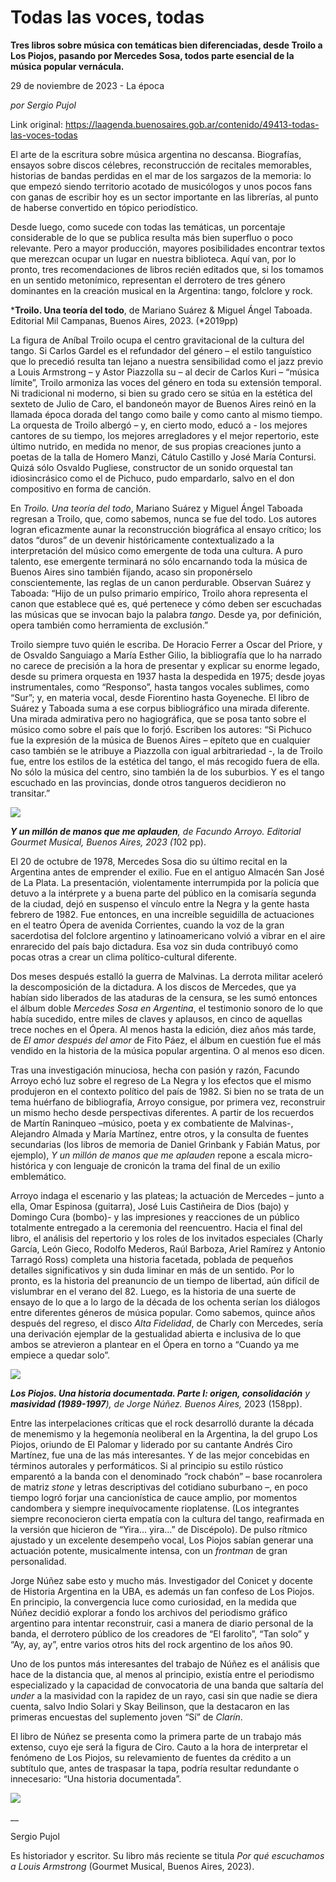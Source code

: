 # Todas las voces, todas

**Tres libros sobre música con temáticas bien diferenciadas, desde Troilo a Los Piojos, pasando por Mercedes Sosa, todos parte esencial de la música popular vernácula.**

29 de noviembre de 2023 - La época

_por Sergio Pujol_

Link original: https://laagenda.buenosaires.gob.ar/contenido/49413-todas-las-voces-todas



El arte de la escritura sobre música argentina no descansa. Biografías, ensayos sobre discos célebres, reconstrucción de recitales memorables, historias de bandas perdidas en el mar de los sargazos de la memoria: lo que empezó siendo territorio acotado de musicólogos y unos pocos fans con ganas de escribir hoy es un sector importante en las librerías, al punto de haberse convertido en tópico periodístico.




Desde luego, como sucede con todas las temáticas, un porcentaje considerable de lo que se publica resulta más bien superfluo o poco relevante. Pero a mayor producción, mayores posibilidades encontrar textos que merezcan ocupar un lugar en nuestra biblioteca. Aquí van, por lo pronto, tres recomendaciones de libros recién editados que, si los tomamos en un sentido metonímico, representan el derrotero de tres género dominantes en la creación musical en la Argentina: tango, folclore y rock.




***Troilo. Una teoría del todo**, de Mariano Suárez & Miguel Ángel Taboada. Editorial Mil Campanas, Buenos Aires, 2023. (*2019pp)




La figura de Aníbal Troilo ocupa el centro gravitacional de la cultura del tango. Si Carlos Gardel es el refundador del género – el estilo tanguístico que lo precedió resulta tan lejano a nuestra sensibilidad como el jazz previo a Louis Armstrong – y Astor Piazzolla su – al decir de Carlos Kuri – “música límite”, Troilo armoniza las voces del género en toda su extensión temporal. Ni tradicional ni moderno, si bien su grado cero se sitúa en la estética del sexteto de Julio de Caro, el bandoneón mayor de Buenos Aires reinó en la llamada época dorada del tango como baile y como canto al mismo tiempo. La orquesta de Troilo albergó – y, en cierto modo, educó a - los mejores cantores de su tiempo, los mejores arregladores y el mejor repertorio, este último nutrido, en medida no menor, de sus propias creaciones junto a poetas de la talla de Homero Manzi, Cátulo Castillo y José María Contursi. Quizá sólo Osvaldo Pugliese, constructor de un sonido orquestal tan idiosincrásico como el de Pichuco, pudo empardarlo, salvo en el don compositivo en forma de canción.




En *Troilo. Una teoría del todo*, Mariano Suárez y Miguel Ángel Taboada regresan a Troilo, que, como sabemos, nunca se fue del todo. Los autores logran eficazmente aunar la reconstrucción biográfica al ensayo crítico; los datos “duros” de un devenir históricamente contextualizado a la interpretación del músico como emergente de toda una cultura. A puro talento, ese emergente terminará no sólo encarnando toda la música de Buenos Aires sino también fijando, acaso sin proponérselo conscientemente, las reglas de un canon perdurable. Observan Suárez y Taboada: “Hijo de un pulso primario empírico, Troilo ahora representa el canon que establece qué es, qué pertenece y cómo deben ser escuchadas las músicas que se invocan bajo la palabra *tango*. Desde ya, por definición, opera también como herramienta de exclusión.”




Troilo siempre tuvo quién le escriba. De Horacio Ferrer a Oscar del Priore, y de Osvaldo Sanguiago a María Esther Gilio, la bibliografía que lo ha narrado no carece de precisión a la hora de presentar y explicar su enorme legado, desde su primera orquesta en 1937 hasta la despedida en 1975; desde joyas instrumentales, como “Responso”, hasta tangos vocales sublimes, como “Sur”; y, en materia vocal, desde Fiorentino hasta Goyeneche. El libro de Suárez y Taboada suma a ese corpus bibliográfico una mirada diferente. Una mirada admirativa pero no hagiográfica, que se posa tanto sobre el músico como sobre el país que lo forjó. Escriben los autores: “Si Pichuco fue la expresión de la música de Buenos Aires – epíteto que en cualquier caso también se le atribuye a Piazzolla con igual arbitrariedad -, la de Troilo fue, entre los estilos de la estética del tango, el más recogido fuera de ella. No sólo la música del centro, sino también la de los suburbios. Y es el tango escuchado en las provincias, donde otros tangueros decidieron no transitar.”




![](https://cdn.feater.me/files/images/2990150/bb1b621e-80b2-4ff1-80d3-6b67d67d6759.jpeg)




***Y un millón de manos que me aplauden**, de Facundo Arroyo. Editorial Gourmet Musical, Buenos Aires, 2023 (1*02 pp).




El 20 de octubre de 1978, Mercedes Sosa dio su último recital en la Argentina antes de emprender el exilio. Fue en el antiguo Almacén San José de La Plata. La presentación, violentamente interrumpida por la policía que detuvo a la intérprete y a buena parte del público en la comisaría segunda de la ciudad, dejó en suspenso el vínculo entre la Negra y la gente hasta febrero de 1982. Fue entonces, en una increíble seguidilla de actuaciones en el teatro Ópera de avenida Corrientes, cuando la voz de la gran sacerdotisa del folclore argentino y latinoamericano volvió a vibrar en el aire enrarecido del país bajo dictadura. Esa voz sin duda contribuyó como pocas otras a crear un clima político-cultural diferente.




Dos meses después estalló la guerra de Malvinas. La derrota militar aceleró la descomposición de la dictadura. A los discos de Mercedes, que ya habían sido liberados de las ataduras de la censura, se les sumó entonces el álbum doble *Mercedes Sosa en Argentina*, el testimonio sonoro de lo que había sucedido, entre miles de claves y aplausos, en cinco de aquellas trece noches en el Ópera. Al menos hasta la edición, diez años más tarde, de *El amor después del amor* de Fito Páez, el álbum en cuestión fue el más vendido en la historia de la música popular argentina. O al menos eso dicen.




Tras una investigación minuciosa, hecha con pasión y razón, Facundo Arroyo echó luz sobre el regreso de La Negra y los efectos que el mismo produjeron en el contexto político del país de 1982. Si bien no se trata de un tema huérfano de bibliografía, Arroyo consigue, por primera vez, reconstruir un mismo hecho desde perspectivas diferentes. A partir de los recuerdos de Martín Raninqueo –músico, poeta y ex combatiente de Malvinas-, Alejandro Almada y María Martínez, entre otros, y la consulta de fuentes secundarias (los libros de memoria de Daniel Grinbank y Fabián Matus, por ejemplo), *Y un millón de manos que me aplauden* repone a escala micro-histórica y con lenguaje de cronicón la trama del final de un exilio emblemático.




Arroyo indaga el escenario y las plateas; la actuación de Mercedes – junto a ella, Omar Espinosa (guitarra), José Luis Castiñeira de Dios (bajo) y Domingo Cura (bombo)- y las impresiones y reacciones de un público totalmente entregado a la ceremonia del reencuentro. Hacia el final del libro, el análisis del repertorio y los roles de los invitados especiales (Charly García, León Gieco, Rodolfo Mederos, Raúl Barboza, Ariel Ramírez y Antonio Tarragó Ross) completa una historia facetada, poblada de pequeños detalles significativos y sin duda liminar en más de un sentido. Por lo pronto, es la historia del preanuncio de un tiempo de libertad, aún difícil de vislumbrar en el verano del 82. Luego, es la historia de una suerte de ensayo de lo que a lo largo de la década de los ochenta serían los diálogos entre diferentes géneros de música popular. Como sabemos, quince años después del regreso, el disco *Alta Fidelidad*, de Charly con Mercedes, sería una derivación ejemplar de la gestualidad abierta e inclusiva de lo que ambos se atrevieron a plantear en el Ópera en torno a “Cuando ya me empiece a quedar solo”.




![](https://cdn.feater.me/files/images/2990163/ae3c1464-3892-45a8-989e-d856e83d08a2.jpeg)




***Los Piojos. Una historia documentada. Parte I: origen, consolidación** y **masividad (1989-1997**), de Jorge Núñez. Buenos Aires,* 2023 (158pp).




Entre las interpelaciones críticas que el rock desarrolló durante la década de menemismo y la hegemonía neoliberal en la Argentina, la del grupo Los Piojos, oriundo de El Palomar y liderado por su cantante Andrés Ciro Martínez, fue una de las más interesantes. Y de las mejor concebidas en términos autorales y performáticos. Si al principio su estilo rústico emparentó a la banda con el denominado “rock chabón” – base rocanrolera de matriz *stone* y letras descriptivas del cotidiano suburbano –, en poco tiempo logró forjar una cancionística de cauce amplio, por momentos candombera y siempre inequívocamente rioplatense. (Los integrantes siempre reconocieron cierta empatía con la cultura del tango, reafirmada en la versión que hicieron de “Yira… yira…” de Discépolo). De pulso rítmico ajustado y un excelente desempeño vocal, Los Piojos sabían generar una actuación potente, musicalmente intensa, con un *frontman* de gran personalidad.




Jorge Núñez sabe esto y mucho más. Investigador del Conicet y docente de Historia Argentina en la UBA, es además un fan confeso de Los Piojos. En principio, la convergencia luce como curiosidad, en la medida que Núñez decidió explorar a fondo los archivos del periodismo gráfico argentino para intentar reconstruir, casi a manera de diario personal de la banda, el derrotero público de los creadores de “El farolito”, “Tan solo” y “Ay, ay, ay”, entre varios otros hits del rock argentino de los años 90.




Uno de los puntos más interesantes del trabajo de Núñez es el análisis que hace de la distancia que, al menos al principio, existía entre el periodismo especializado y la capacidad de convocatoria de una banda que saltaría del *under* a la masividad con la rapidez de un rayo, casi sin que nadie se diera cuenta, salvo Indio Solari y Skay Beilinson, que la destacaron en las primeras encuestas del suplemento joven “Sí” de *Clarín*.




El libro de Núñez se presenta como la primera parte de un trabajo más extenso, cuyo eje será la figura de Ciro. Cauto a la hora de interpretar el fenómeno de Los Piojos, su relevamiento de fuentes da crédito a un subtítulo que, antes de traspasar la tapa, podría resultar redundante o innecesario: “Una historia documentada”.




![](https://cdn.feater.me/files/images/2990187/0d3690df-453a-4be1-aa89-b1842839fdc9.jpeg)




\_\_




Sergio Pujol




Es historiador y escritor. Su libro más reciente se titula *Por qué escuchamos a Louis Armstrong* (Gourmet Musical, Buenos Aires, 2023).



